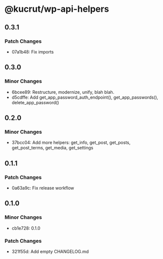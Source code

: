 # @kucrut/wp-api-helpers

## 0.3.1

### Patch Changes

- 07a1b48: Fix imports

## 0.3.0

### Minor Changes

- 6bcee89: Restructure, modernize, unify, blah blah.
- d5cdffe: Add get_app_password_auth_endpoint(), get_app_passwords(), delete_app_password()

## 0.2.0

### Minor Changes

- 37bcc04: Add more helpers: get_info, get_post, get_posts, get_post_terms, get_media, get_settings

## 0.1.1

### Patch Changes

- 0a63a9c: Fix release workflow

## 0.1.0

### Minor Changes

- cb1e728: 0.1.0

### Patch Changes

- 321f55d: Add empty CHANGELOG.md
